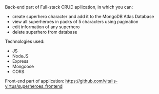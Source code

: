 Back-end part of Full-stack CRUD apllication, in which you can:
 - create superhero character and add it to the MongoDB Atlas Database
 - view all superheroes in packs of 5 characters using pagination
 - edit information of any superhero
 - delete superhero from database

Technologies used:

- JS
- NodeJS
- Express
- Mongoose
- CORS

Front-end part of application: https://github.com/vitalis-virtus/superheroes_frontend
